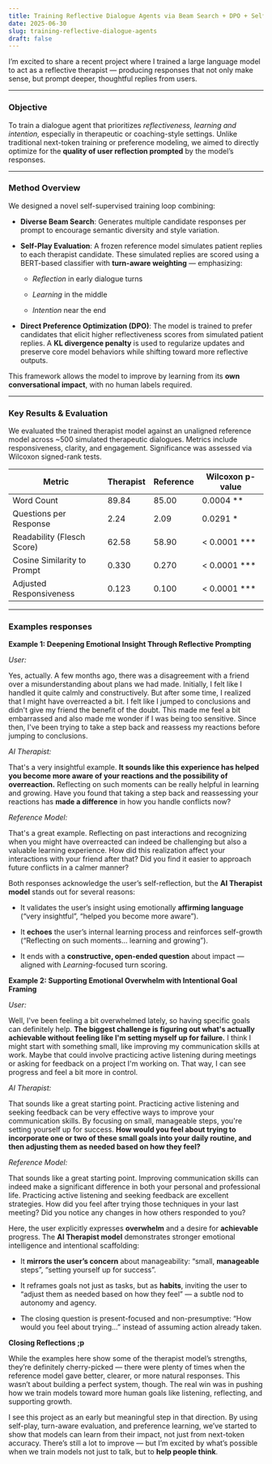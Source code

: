 ```yaml
---
title: Training Reflective Dialogue Agents via Beam Search + DPO + Self-Play Evaluation
date: 2025-06-30
slug: training-reflective-dialogue-agents
draft: false
---
```



I’m excited to share a recent project where I trained a large language model to act as a reflective therapist — producing responses that not only make sense, but prompt deeper, thoughtful replies from users.

---

### **Objective**

To train a dialogue agent that prioritizes _reflectiveness,_ _learning and intention,_ especially in therapeutic or coaching-style settings. Unlike traditional next-token training or preference modeling, we aimed to directly optimize for the **quality of user reflection prompted** by the model’s responses.

---

### **Method Overview**

We designed a novel self-supervised training loop combining:

- **Diverse Beam Search**: Generates multiple candidate responses per prompt to encourage semantic diversity and style variation.
    
- **Self-Play Evaluation**: A frozen reference model simulates patient replies to each therapist candidate. These simulated replies are scored using a BERT-based classifier with **turn-aware weighting** — emphasizing:
    
    - _Reflection_ in early dialogue turns
        
    - _Learning_ in the middle
        
    - _Intention_ near the end
        
- **Direct Preference Optimization (DPO)**: The model is trained to prefer candidates that elicit higher reflectiveness scores from simulated patient replies. A **KL divergence penalty** is used to regularize updates and preserve core model behaviors while shifting toward more reflective outputs.
    

This framework allows the model to improve by learning from its **own conversational impact**, with no human labels required.

---

### **Key Results & Evaluation**

We evaluated the trained therapist model against an unaligned reference model across ~500 simulated therapeutic dialogues. Metrics include responsiveness, clarity, and engagement. Significance was assessed via Wilcoxon signed-rank tests.

   
|Metric|Therapist|Reference|Wilcoxon p-value|
|---|---|---|---|
|Word Count|89.84|85.00|0.0004 **|
|Questions per Response|2.24|2.09|0.0291 *|
|Readability (Flesch Score)|62.58|58.90|< 0.0001 ***|
|Cosine Similarity to Prompt|0.330|0.270|< 0.0001 ***|
|Adjusted Responsiveness|0.123|0.100|< 0.0001 ***|

  
  

---

### **Examples responses**

**Example 1: Deepening Emotional Insight Through Reflective Prompting**

_User:_

Yes, actually. A few months ago, there was a disagreement with a friend over a misunderstanding about plans we had made. Initially, I felt like I handled it quite calmly and constructively. But after some time, I realized that I might have overreacted a bit. I felt like I jumped to conclusions and didn't give my friend the benefit of the doubt. This made me feel a bit embarrassed and also made me wonder if I was being too sensitive. Since then, I've been trying to take a step back and reassess my reactions before jumping to conclusions.

  

_AI Therapist:_

That's a very insightful example. **It sounds like this experience has helped you become more aware of your reactions and the possibility of overreaction.** Reflecting on such moments can be really helpful in learning and growing. Have you found that taking a step back and reassessing your reactions has **made a difference** in how you handle conflicts now?

  

_Reference Model:_

That's a great example. Reflecting on past interactions and recognizing when you might have overreacted can indeed be challenging but also a valuable learning experience. How did this realization affect your interactions with your friend after that? Did you find it easier to approach future conflicts in a calmer manner?

  

Both responses acknowledge the user’s self-reflection, but the **AI Therapist model** stands out for several reasons:

- It validates the user’s insight using emotionally **affirming language** (“very insightful”, “helped you become more aware”).
    
- It **echoes** the user’s internal learning process and reinforces self-growth (“Reflecting on such moments... learning and growing”).
    
- It ends with a **constructive, open-ended question** about impact — aligned with _Learning_-focused turn scoring.
    

  
  

**Example 2: Supporting Emotional Overwhelm with Intentional Goal Framing**

  

_User:_

Well, I've been feeling a bit overwhelmed lately, so having specific goals can definitely help. **The biggest challenge is figuring out what's actually achievable without feeling like I'm setting myself up for failure.** I think I might start with something small, like improving my communication skills at work. Maybe that could involve practicing active listening during meetings or asking for feedback on a project I'm working on. That way, I can see progress and feel a bit more in control.

  

_AI Therapist:_

That sounds like a great starting point. Practicing active listening and seeking feedback can be very effective ways to improve your communication skills. By focusing on small, manageable steps, you're setting yourself up for success. **How would you feel about trying to incorporate one or two of these small goals into your daily routine, and then adjusting them as needed based on how they feel?**

  

_Reference Model:_

That sounds like a great starting point. Improving communication skills can indeed make a significant difference in both your personal and professional life. Practicing active listening and seeking feedback are excellent strategies. How did you feel after trying those techniques in your last meeting? Did you notice any changes in how others responded to you?

  

Here, the user explicitly expresses **overwhelm** and a desire for **achievable** progress. The **AI Therapist model** demonstrates stronger emotional intelligence and intentional scaffolding:

- It **mirrors the user’s concern** about manageability: “small, **manageable** steps”, “setting yourself up for success”.
    
- It reframes goals not just as tasks, but as **habits**, inviting the user to “adjust them as needed based on how they feel” — a subtle nod to autonomy and agency.
    
- The closing question is present-focused and non-presumptive: “How would you feel about trying...” instead of assuming action already taken.
    

**Closing Reflections ;p**

While the examples here show some of the therapist model’s strengths, they’re definitely cherry-picked — there were plenty of times when the reference model gave better, clearer, or more natural responses. This wasn’t about building a perfect system, though. The real win was in pushing how we train models toward more human goals like listening, reflecting, and supporting growth.

I see this project as an early but meaningful step in that direction. By using self-play, turn-aware evaluation, and preference learning, we’ve started to show that models can learn from their impact, not just from next-token accuracy. There’s still a lot to improve — but I’m excited by what’s possible when we train models not just to talk, but to **help people think**.